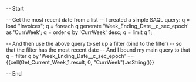 -- Start

-- Get the most recent date from a list 
-- I created a simple SAQL query:
q = load "Invoices";
q = foreach q generate 'Week_Ending_Date__c_sec_epoch' as 'CurrWeek';
q = order q by 'CurrWeek' desc;
q = limit q 1;

-- And then use the above query to set up a filter (bind to the filter)
-- so that the filter has the most recent date
-- And I bound my main query to that
q = filter q by 'Week_Ending_Date__c_sec_epoch' == {{cell(Get_Current_Week_1.result, 0, \"CurrWeek\").asString()}}

-- End
